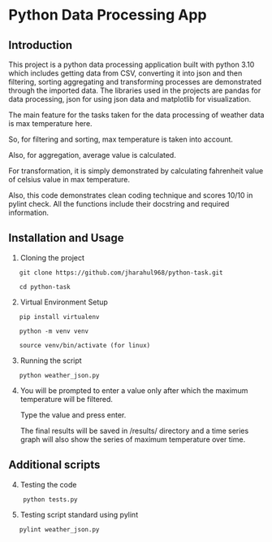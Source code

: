 # Python Data Processing App

## Introduction

This project is a python data processing application built with python 3.10 which includes getting data from CSV, converting it into json and then filtering, sorting aggregating and transforming processes are demonstrated through the imported data.
The libraries used in the projects are pandas for data processing, json for using json data and matplotlib for visualization.

The main feature for the tasks taken for the data processing of weather data is max temperature here.

So, for filtering and sorting, max temperature is taken into account.

Also, for aggregation, average value is calculated.

For transformation, it is simply demonstrated by calculating fahrenheit value of celsius value in max temperature.

Also, this code demonstrates clean coding technique and scores 10/10 in pylint check. All the functions include their docstring and required information.

## Installation and Usage

1. Cloning the project
```
   git clone https://github.com/jharahul968/python-task.git

   cd python-task
```
2. Virtual Environment Setup
```
   pip install virtualenv

   python -m venv venv

   source venv/bin/activate (for linux)
```
3. Running the script
```
   python weather_json.py
```
4. You will be prompted to enter a value only after which the maximum temperature will be filtered.

    Type the value and press enter.

    The final results will be saved in /results/ directory and a time series graph will also show the series of 
maximum temperature over time.

## Additional scripts

4. Testing the code
```
    python tests.py
```

5. Testing script standard using pylint
```
   pylint weather_json.py
```